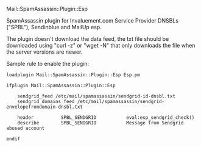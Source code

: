 Mail::SpamAssassin::Plugin::Esp

SpamAssassin plugin for Invaluement.com Service Provider DNSBLs ("SPBL"), 
Sendinblue and MailUp esp. 

The plugin doesn't download the data feed, the txt file should be downloaded using
"curl -z" or "wget -N" that only downloads the file when the server versions are newer.

Sample rule to enable the plugin:  

	loadplugin Mail::SpamAssassin::Plugin::Esp Esp.pm  

	ifplugin Mail::SpamAssassin::Plugin::Esp  

		sendgrid_feed /etc/mail/spamassassin/sendgrid-id-dnsbl.txt  
		sendgrid_domains_feed /etc/mail/spamassassin/sendgrid-envelopefromdomain-dnsbl.txt  

		header          SPBL_SENDGRID           eval:esp_sendgrid_check()  
		describe        SPBL_SENDGRID           Message from Sendgrid abused account 		 

	endif
